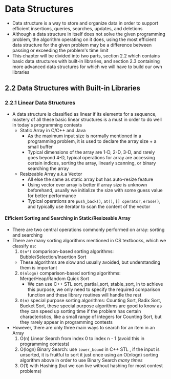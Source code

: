 # Data Structures
- Data structure is a way to store and organize data in order to support efficient insertions, queries, searches, updates, and deletions
- Although a data structure in itself does not solve the given programming problem, the algorithm operating on it does, using the most efficient data structure for the given problem may be a difference between passing or exceeding the problem's time limit
- This chapter will be divided into two parts, section 2.2 which contains basic data structures with built-in libraries, and section 2.3 containing more advanced data structures for which we will have to build our own libraries

## 2.2 Data Structures with Built-in Libraries
### 2.2.1 Linear Data Structures
- A data structure is classified as linear if its elements for a sequence, mastery of all these basic linear structures is a must in order to do well in today's programming contests
  - Static Array in C/C++ and Java 
    - As the maximum input size is normally mentioned in a programming problem, it is used to declare the array size + a small buffer
    - Typical dimensions of the array are 1-D, 2-D, 3-D, and rarely goes beyond 4-D, typical operations for array are accessing certain indices, sorting the array, linearly scanning, or binary searching the array
  - Resizeable Array a.k.a Vector
    - All else the same as static array but has auto-resize feature
    - Using vector over array is better if array size is unknown beforehand, usually we initialize the size with some guess value for better performance
    - Typical operations are `push_back()`, `at()`, `[] operator`, `erase()`, and typically use iterator to scan the content of the vector

#### Efficient Sorting and Searching in Static/Resizeable Array
- There are two central operations commonly performed on array: sorting and searching
- There are many sorting algorithms mentioned in CS textbooks, which we classify as:
  1. `O(n²)` comparison-based sorting algorithms: Bubble/Selection/Insertion Sort
    - These algorithms are slow and usually avoided, but understanding them is important
  2. `O(nlogn)` comparison-based sorting algorithms: Merge/Heap/Random Quick Sort
     - We can use C++ STL sort, partial_sort, stable_sort, in <algorithm> to achieve this purpose, we only need to specify the required comparison function and these library routines will handle the rest
  3. `O(n)` special purpose sorting algorithms: Counting Sort, Radix Sort, Bucket Sort, these special purpose algorithms are good to know as they can speed up sorting time if the problem has certain characteristics, like a small range of integers for Counting Sort, but they rarely appear in programming contests
- However, there are only three main ways to search for an item in an Array
  1. O(n) Linear Search from index 0 to index n - 1 (avoid this in programming contests)
  2. O(logn) Binary Search: use `lower_bound` in C++ STL <algorithm>, if the input is unsorted, it is fruitful to sort it just once using an O(nlogn) sorting algorithm above in order to use Binary Search *many times*
  3. O(1) with Hashing (but we can live without hashing for most contest problems)